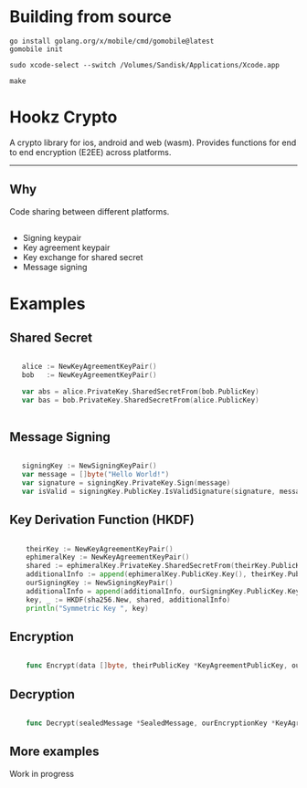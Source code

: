 # Building from source

```
go install golang.org/x/mobile/cmd/gomobile@latest
gomobile init
```

```
sudo xcode-select --switch /Volumes/Sandisk/Applications/Xcode.app
```

```
make
```


# Hookz Crypto
 A crypto library for ios, android and web (wasm). Provides functions for end to end encryption (E2EE) across platforms.

 ---

## Why
 Code sharing between different platforms.

## 
- Signing keypair
- Key agreement keypair
- Key exchange for shared secret
- Message signing

# Examples

## Shared Secret

 ```go

	alice := NewKeyAgreementKeyPair()
	bob   := NewKeyAgreementKeyPair()

	var abs = alice.PrivateKey.SharedSecretFrom(bob.PublicKey)
	var bas = bob.PrivateKey.SharedSecretFrom(alice.PublicKey)
	
 ```

## Message Signing

 ```go

	signingKey := NewSigningKeyPair()
	var message = []byte("Hello World!")
	var signature = signingKey.PrivateKey.Sign(message)
	var isValid = signingKey.PublicKey.IsValidSignature(signature, message)

```

## Key Derivation Function (HKDF)

```go

	theirKey := NewKeyAgreementKeyPair()
	ephimeralKey := NewKeyAgreementKeyPair()
	shared := ephimeralKey.PrivateKey.SharedSecretFrom(theirKey.PublicKey)
	additionalInfo := append(ephimeralKey.PublicKey.Key(), theirKey.PublicKey.Key()...)
	ourSigningKey := NewSigningKeyPair()
	additionalInfo = append(additionalInfo, ourSigningKey.PublicKey.Key()...)
	key, _ := HKDF(sha256.New, shared, additionalInfo)
	println("Symmetric Key ", key)

```

## Encryption
```go

	func Encrypt(data []byte, theirPublicKey *KeyAgreementPublicKey, ourSigningKey *SigningKeyPair) (*SealedMessage, error)

```

## Decryption
```go

	func Decrypt(sealedMessage *SealedMessage, ourEncryptionKey *KeyAgreementKeyPair, theirSigningKey *SigningPublicKey) ([]byte, error)

```

## More examples 
 Work in progress 